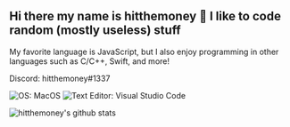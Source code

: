 ## Hi there my name is hitthemoney 👋 I like to code random (mostly useless) stuff
My favorite language is JavaScript, but I also enjoy programming in other languages such as C/C++, Swift, and more!

Discord: hitthemoney#1337

![OS: MacOS](https://img.shields.io/badge/OS-MacOS-orange) ![Text Editor: Visual Studio Code](https://img.shields.io/badge/Text%20Editor-Visual%20Studio%20Code-blue)

![hitthemoney's github stats](https://github-readme-stats.vercel.app/api?username=hitthemoney&show_icons=true&theme=dark)

<!--
**hitthemoney/hitthemoney** is a ✨ _special_ ✨ repository because its `README.md` (this file) appears on your GitHub profile. 

Here are some ideas to get you started:

- 🔭 I’m currently working on ...
- 🌱 I’m currently learning ...
- 👯 I’m looking to collaborate on ...
- 🤔 I’m looking for help with ...
- 💬 Ask me about ...
- 📫 How to reach me: ...
- 😄 Pronouns: ...
- ⚡ Fun fact: ...
-->
